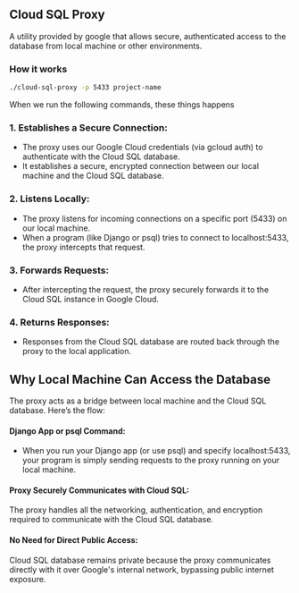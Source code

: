 ## Cloud SQL Proxy

A utility provided by google that allows secure, authenticated access to the database from local machine or other environments.

### How it works

```sh
./cloud-sql-proxy -p 5433 project-name
```

When we run the following commands, these things happens

### 1. Establishes a Secure Connection:

- The proxy uses our Google Cloud credentials (via gcloud auth) to authenticate with the Cloud SQL database.
- It establishes a secure, encrypted connection between our local machine and the Cloud SQL database.

### 2. Listens Locally:

- The proxy listens for incoming connections on a specific port (5433) on our local machine.
- When a program (like Django or psql) tries to connect to localhost:5433, the proxy intercepts that request.

### 3. Forwards Requests:

- After intercepting the request, the proxy securely forwards it to the Cloud SQL instance in Google Cloud.

### 4. Returns Responses:

- Responses from the Cloud SQL database are routed back through the proxy to the local application.

## Why Local Machine Can Access the Database

The proxy acts as a bridge between local machine and the Cloud SQL database. Here’s the flow:

#### Django App or psql Command:

- When you run your Django app (or use psql) and specify localhost:5433, your program is simply sending requests to the proxy running on your local machine.

#### Proxy Securely Communicates with Cloud SQL:

The proxy handles all the networking, authentication, and encryption required to communicate with the Cloud SQL database.

#### No Need for Direct Public Access:

Cloud SQL database remains private because the proxy communicates directly with it over Google's internal network, bypassing public internet exposure.
